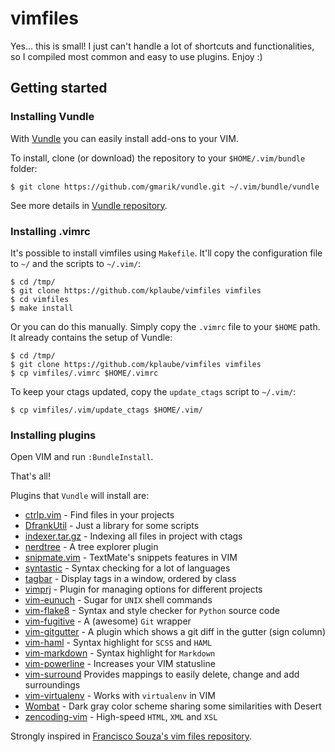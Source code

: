 vimfiles
========

Yes... this is small! I just can't handle a lot of shortcuts and
functionalities, so I compiled most common and easy to use plugins. Enjoy :)

Getting started
---------------

### Installing Vundle

With [Vundle](https://github.com/gmarik/vundle) you can easily install
add-ons to your VIM.

To install, clone (or download) the repository to your `$HOME/.vim/bundle` folder:

    $ git clone https://github.com/gmarik/vundle.git ~/.vim/bundle/vundle

See more details in [Vundle repository](https://github.com/gmarik/vundle).

### Installing .vimrc

It's possible to install vimfiles using `Makefile`. It'll copy the
configuration file to `~/` and the scripts to `~/.vim/`:

    $ cd /tmp/
    $ git clone https://github.com/kplaube/vimfiles vimfiles
    $ cd vimfiles
    $ make install

Or you can do this manually. Simply copy the `.vimrc` file to your `$HOME` path.
It already contains the setup of Vundle:

    $ cd /tmp/
    $ git clone https://github.com/kplaube/vimfiles vimfiles
    $ cp vimfiles/.vimrc $HOME/.vimrc

To keep your ctags updated, copy the `update_ctags` script to `~/.vim/`:

    $ cp vimfiles/.vim/update_ctags $HOME/.vim/

### Installing plugins

Open VIM and run `:BundleInstall`.

That's all!

Plugins that `Vundle` will install are:

* [ctrlp.vim](https://github.com/kien/ctrlp.vim) - Find files in your projects
* [DfrankUtil](https://github.com/vim-scripts/DfrankUtil) - Just a library for some scripts
* [indexer.tar.gz](https://github.com/vim-scripts/indexer.tar.gz) - Indexing all files in project with ctags
* [nerdtree](https://github.com/scrooloose/nerdtree) - A tree explorer plugin
* [snipmate.vim](https://github.com/kplaube/snipmate.vim) - TextMate's snippets features in VIM
* [syntastic](https://github.com/scrooloose/syntastic) - Syntax checking for a lot of languages
* [tagbar](https://github.com/majutsushi/tagbar)  - Display tags in a window, ordered by class
* [vimprj](https://github.com/vim-scripts/vimprj) - Plugin for managing options for different projects
* [vim-eunuch](https://github.com/tpope/vim-eunuch) - Sugar for `UNIX` shell commands
* [vim-flake8](https://github.com/nvie/vim-flake8) - Syntax and style checker for `Python` source code
* [vim-fugitive](https://github.com/tpope/vim-fugitive) - A (awesome) `Git` wrapper
* [vim-gitgutter](https://github.com/airblade/vim-gitgutter) - A plugin which shows a git diff in the gutter (sign column)
* [vim-haml](https://github.com/tpope/vim-haml) - Syntax highlight for `SCSS` and `HAML`
* [vim-markdown](https://github.com/tpope/vim-markdown) - Syntax highlight for `Markdown`
* [vim-powerline](https://github.com/Lokaltog/vim-powerline) - Increases your VIM statusline
* [vim-surround](https://github.com/tpope/vim-surround) Provides mappings to easily delete, change and add surroundings
* [vim-virtualenv](https://github.com/jmcantrell/vim-virtualenv) - Works with `virtualenv` in VIM
* [Wombat](https://github.com/vim-scripts/Wombat) - Dark gray color scheme sharing some similarities with Desert
* [zencoding-vim](https://github.com/mattn/zencoding-vim) - High-speed `HTML`, `XML` and `XSL`


Strongly inspired in [Francisco Souza's vim files repository](https://github.com/fsouza/vimfiles).
